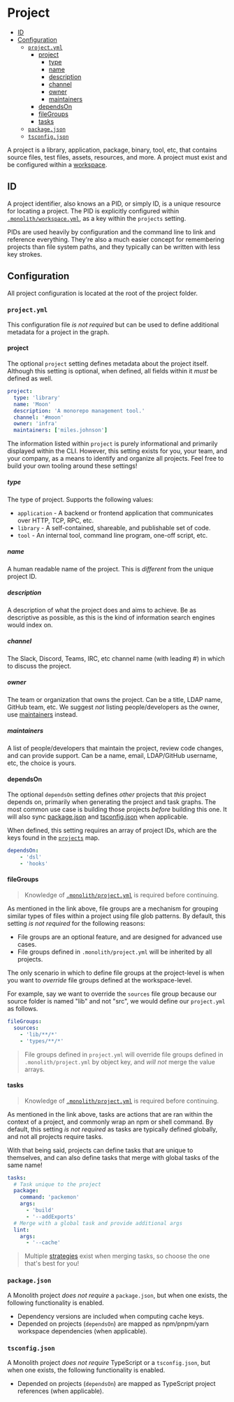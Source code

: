 # Project

- [ID](#id)
- [Configuration](#configuration)
  - [`project.yml`](#projectyml)
    - [project](#project)
      - [type](#type)
      - [name](#name)
      - [description](#description)
      - [channel](#channel)
      - [owner](#owner)
      - [maintainers](#maintainers)
    - [dependsOn](#dependson)
    - [fileGroups](#filegroups)
    - [tasks](#tasks)
  - [`package.json`](#packagejson)
  - [`tsconfig.json`](#tsconfigjson)

A project is a library, application, package, binary, tool, etc, that contains source files, test
files, assets, resources, and more. A project must exist and be configured within a
[workspace](./workspace.md).

## ID

A project identifier, also knows an a PID, or simply ID, is a unique resource for locating a
project. The PID is explicitly configured within
[`.monolith/workspace.yml`](./workspace.md#projects), as a key within the `projects` setting.

PIDs are used heavily by configuration and the command line to link and reference everything.
They're also a much easier concept for remembering projects than file system paths, and they
typically can be written with less key strokes.

## Configuration

All project configuration is located at the root of the project folder.

### `project.yml`

This configuration file _is not required_ but can be used to define additional metadata for a
project in the graph.

#### project

The optional `project` setting defines metadata about the project itself. Although this setting is
optional, when defined, all fields within it _must_ be defined as well.

```yaml
project:
  type: 'library'
  name: 'Moon'
  description: 'A monorepo management tool.'
  channel: '#moon'
  owner: 'infra'
  maintainers: ['miles.johnson']
```

The information listed within `project` is purely informational and primarily displayed within the
CLI. However, this setting exists for you, your team, and your company, as a means to identify and
organize all projects. Feel free to build your own tooling around these settings!

##### type

The type of project. Supports the following values:

- `application` - A backend or frontend application that communicates over HTTP, TCP, RPC, etc.
- `library` - A self-contained, shareable, and publishable set of code.
- `tool` - An internal tool, command line program, one-off script, etc.

##### name

A human readable name of the project. This is _different_ from the unique project ID.

##### description

A description of what the project does and aims to achieve. Be as descriptive as possible, as this
is the kind of information search engines would index on.

##### channel

The Slack, Discord, Teams, IRC, etc channel name (with leading #) in which to discuss the project.

##### owner

The team or organization that owns the project. Can be a title, LDAP name, GitHub team, etc. We
suggest _not_ listing people/developers as the owner, use [maintainers](#maintainers) instead.

##### maintainers

A list of people/developers that maintain the project, review code changes, and can provide support.
Can be a name, email, LDAP/GitHub username, etc, the choice is yours.

#### dependsOn

The optional `dependsOn` setting defines _other_ projects that _this_ project depends on, primarily
when generating the project and task graphs. The most common use case is building those projects
_before_ building this one. It will also sync [package.json](#packagejson) and
[tsconfig.json](#tsconfigjson) when applicable.

When defined, this setting requires an array of project IDs, which are the keys found in the
[`projects`](./workspace.md#projects) map.

```yaml
dependsOn:
	- 'dsl'
	- 'hooks'
```

#### fileGroups

> Knowledge of [`.monolith/project.yml`](./workspace.md#filegroups) is required before continuing.

As mentioned in the link above, file groups are a mechanism for grouping similar types of files
within a project using file glob patterns. By default, this setting _is not required_ for the
following reasons:

- File groups are an optional feature, and are designed for advanced use cases.
- File groups defined in `.monolith/project.yml` will be inherited by all projects.

The only scenario in which to define file groups at the project-level is when you want to _override_
file groups defined at the workspace-level.

For example, say we want to override the `sources` file group because our source folder is named
"lib" and not "src", we would define our `project.yml` as follows.

```yaml
fileGroups:
  sources:
    - 'lib/**/*'
    - 'types/**/*'
```

> File groups defined in `project.yml` will override file groups defined in `.monolith/project.yml`
> by object key, and _will not_ merge the value arrays.

#### tasks

> Knowledge of [`.monolith/project.yml`](./workspace.md#tasks) is required before continuing.

As mentioned in the link above, tasks are actions that are ran within the context of a project, and
commonly wrap an npm or shell command. By default, this setting _is not required_ as tasks are
typically defined globally, and not all projects require tasks.

With that being said, projects can define tasks that are unique to themselves, and can also define
tasks that merge with global tasks of the same name!

```yaml
tasks:
  # Task unique to the project
  package:
    command: 'packemon'
    args:
      - 'build'
      - '--addExports'
  # Merge with a global task and provide additional args
  lint:
    args:
      - '--cache'
```

> Multiple [strategies](./task.md#merge-strategies) exist when merging tasks, so choose the one
> that's best for you!

### `package.json`

A Monolith project _does not require_ a `package.json`, but when one exists, the following
functionality is enabled.

- Dependency versions are included when computing cache keys.
- Depended on projects (`dependsOn`) are mapped as npm/pnpm/yarn workspace dependencies (when
  applicable).

### `tsconfig.json`

A Monolith project _does not require_ TypeScript or a `tsconfig.json`, but when one exists, the
following functionality is enabled.

- Depended on projects (`dependsOn`) are mapped as TypeScript project references (when applicable).
